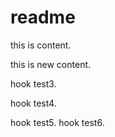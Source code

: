 # readme

this is content.

this is new content.

hook test3.

hook test4.

hook test5.
hook test6.
